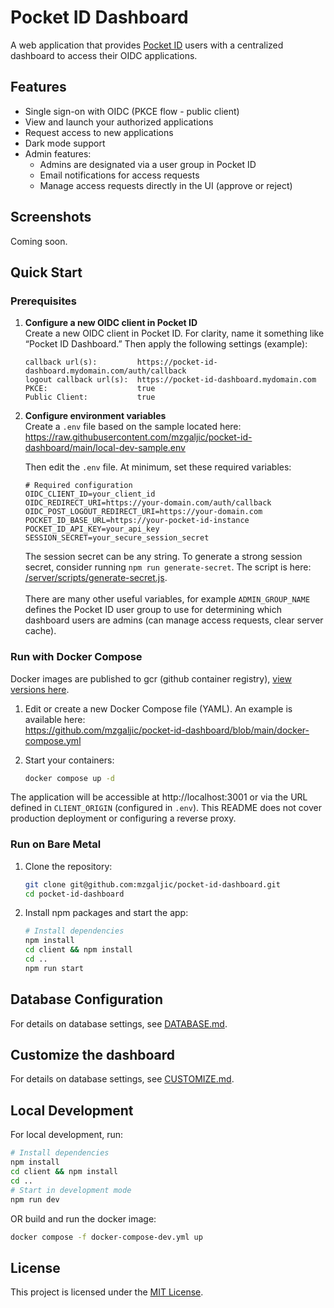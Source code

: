 # Pocket ID Dashboard

A web application that provides [Pocket ID](https://github.com/pocket-id/pocket-id) users with a centralized dashboard to access their OIDC applications.

## Features

- Single sign-on with OIDC (PKCE flow - public client)
- View and launch your authorized applications
- Request access to new applications
- Dark mode support
- Admin features:
  - Admins are designated via a user group in Pocket ID
  - Email notifications for access requests
  - Manage access requests directly in the UI (approve or reject)

## Screenshots

Coming soon.

## Quick Start

### Prerequisites

1. **Configure a new OIDC client in Pocket ID**  
   Create a new OIDC client in Pocket ID. For clarity, name it something like “Pocket ID Dashboard.” Then apply the following settings (example):

   ```
   callback url(s):         https://pocket-id-dashboard.mydomain.com/auth/callback
   logout callback url(s):  https://pocket-id-dashboard.mydomain.com
   PKCE:                    true
   Public Client:           true
   ```

2. **Configure environment variables**  
   Create a `.env` file based on the sample located here:  
   https://raw.githubusercontent.com/mzgaljic/pocket-id-dashboard/main/local-dev-sample.env

   Then edit the `.env` file. At minimum, set these required variables:
   ```
   # Required configuration
   OIDC_CLIENT_ID=your_client_id
   OIDC_REDIRECT_URI=https://your-domain.com/auth/callback
   OIDC_POST_LOGOUT_REDIRECT_URI=https://your-domain.com
   POCKET_ID_BASE_URL=https://your-pocket-id-instance
   POCKET_ID_API_KEY=your_api_key
   SESSION_SECRET=your_secure_session_secret 
   ```
   The session secret can be any string. To generate a strong session secret, consider running `npm run generate-secret`. The script is here: [/server/scripts/generate-secret.js](https://github.com/mzgaljic/pocket-id-dashboard/blob/main/server/scripts/generate-secret.js).
   <br/><br/>
   There are many other useful variables, for example `ADMIN_GROUP_NAME` defines the Pocket ID user group
   to use for determining which dashboard users are admins (can manage access requests, clear server cache).

### Run with Docker Compose

Docker images are published to gcr (github container registry), [view versions here](https://github.com/mzgaljic/pocket-id-dashboard/pkgs/container/pocket-id-dashboard/versions).

1. Edit or create a new Docker Compose file (YAML). An example is available here:  
   https://github.com/mzgaljic/pocket-id-dashboard/blob/main/docker-compose.yml

2. Start your containers:
   ```bash
   docker compose up -d
   ```

The application will be accessible at http://localhost:3001 or via the URL defined in `CLIENT_ORIGIN` (configured in `.env`). This README does not cover production deployment or configuring a reverse proxy.

### Run on Bare Metal

1. Clone the repository:
   ```bash
   git clone git@github.com:mzgaljic/pocket-id-dashboard.git
   cd pocket-id-dashboard
   ```
2. Install npm packages and start the app:
   ```bash
   # Install dependencies
   npm install
   cd client && npm install
   cd ..
   npm run start
   ```

## Database Configuration

For details on database settings, see [DATABASE.md](DATABASE.md).

## Customize the dashboard

For details on database settings, see [CUSTOMIZE.md](CUSTOMIZE.md).

## Local Development

For local development, run:
```bash
# Install dependencies
npm install
cd client && npm install
cd ..
# Start in development mode
npm run dev
```

OR build and run the docker image:
```bash
docker compose -f docker-compose-dev.yml up
```

## License

This project is licensed under the [MIT License](LICENSE).
